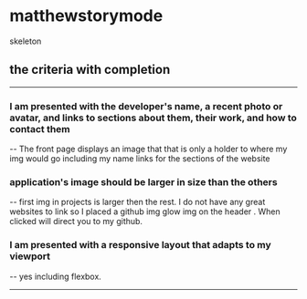 # matthewstorymode
skeleton 

## the criteria with completion
---
### I am presented with the developer's name, a recent photo or avatar, and links to sections about them, their work, and how to contact them
--
The front page displays an image that that is only a holder to where my img would go including my name links for the sections of the website
### application's image should be larger in size than the others
--
first img in projects is larger then the rest. I do not have any great websites to link so I placed a github img glow img on the header . When clicked will direct you to my github. 
### I am presented with a responsive layout that adapts to my viewport
--
yes including flexbox.



------

